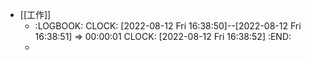 - [[工作]]
	- :LOGBOOK:
	  CLOCK: [2022-08-12 Fri 16:38:50]--[2022-08-12 Fri 16:38:51] =>  00:00:01
	  CLOCK: [2022-08-12 Fri 16:38:52]
	  :END:
	-